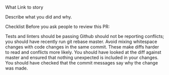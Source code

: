 What
Link to story

Describe what you did and why.

Checklist
Before you ask people to review this PR:

 Tests and linters should be passing
 Github should not be reporting conflicts; you should have recently run git rebase master.
 Avoid mixing whitespace changes with code changes in the same commit. These make diffs harder to read and conflicts more likely.
 You should have looked at the diff against master and ensured that nothing unexpected is included in your changes.
 You should have checked that the commit messages say why the change was made.
